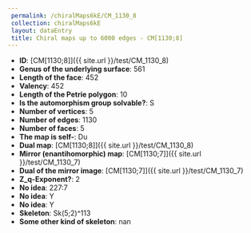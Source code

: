 ```yaml
--- 
 permalink: /chiralMaps6kE/CM_1130_8 
 collection: chiralMaps6kE
 layout: dataEntry
 title: Chiral maps up to 6000 edges - CM[1130;8]
---
```


- **ID**: [CM[1130;8]]({{ site.url }}/test/CM_1130_8)
- **Genus of the underlying surface**: 561
- **Length of the face**: 452
- **Valency**: 452
- **Length of the Petrie polygon**: 10
- **Is the automorphism group solvable?**: S
- **Number of vertices**: 5
- **Number of edges**: 1130
- **Number of faces**: 5
- **The map is self-**: Du
- **Dual map**: [CM[1130;8]]({{ site.url }}/test/CM_1130_8)
- **Mirror (enantihomorphic) map**: [CM[1130;7]]({{ site.url }}/test/CM_1130_7)
- **Dual of the mirror image**: [CM[1130;7]]({{ site.url }}/test/CM_1130_7)
- **Z_q-Exponent?**: 2
- **No idea**:  227:7
- **No idea**: Y
- **No idea**: Y
- **Skeleton**: Sk(5;2)^113
- **Some other kind of skeleton**: nan
